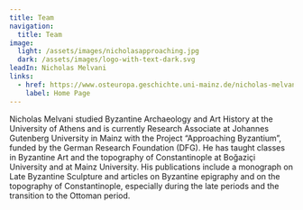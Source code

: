 ```yaml
---
title: Team
navigation:
  title: Team
image:
  light: /assets/images/nicholasapproaching.jpg
  dark: /assets/images/logo-with-text-dark.svg
leadIn: Nicholas Melvani
links:
  - href: https://www.osteuropa.geschichte.uni-mainz.de/nicholas-melvani/
    label: Home Page
---
```

Nicholas Melvani studied Byzantine Archaeology and Art History at the University of Athens and is currently Research Associate at Johannes Gutenberg University in Mainz with the Project “Approaching Byzantium”, funded by the German Research Foundation (DFG). He has taught classes in Byzantine Art and the topography of Constantinople at Boğaziçi University and at Mainz University. His publications include a monograph on Late Byzantine Sculpture and articles on Byzantine epigraphy and on the topography of Constantinople, especially during the late periods and the transition to the Ottoman period.
